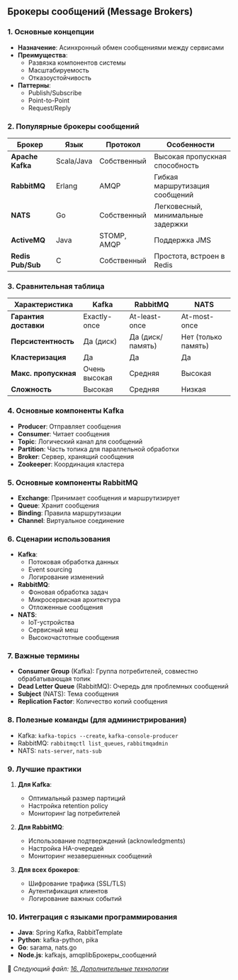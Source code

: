 ## Брокеры сообщений (Message Brokers)

### 1. Основные концепции
- **Назначение**: Асинхронный обмен сообщениями между сервисами
- **Преимущества**:
  - Развязка компонентов системы
  - Масштабируемость
  - Отказоустойчивость
- **Паттерны**:
  - Publish/Subscribe
  - Point-to-Point
  - Request/Reply

### 2. Популярные брокеры сообщений

| Брокер         | Язык      | Протокол    | Особенности                          |
|----------------|-----------|-------------|--------------------------------------|
| **Apache Kafka**| Scala/Java| Собственный | Высокая пропускная способность       |
| **RabbitMQ**   | Erlang    | AMQP        | Гибкая маршрутизация сообщений       |
| **NATS**       | Go        | Собственный | Легковесный, минимальные задержки    |
| **ActiveMQ**   | Java      | STOMP, AMQP | Поддержка JMS                        |
| **Redis Pub/Sub**| C       | Собственный | Простота, встроен в Redis            |

### 3. Сравнительная таблица

| Характеристика      | Kafka            | RabbitMQ         | NATS             |
|---------------------|------------------|------------------|------------------|
| **Гарантия доставки**| Exactly-once    | At-least-once    | At-most-once     |
| **Персистентность** | Да (диск)        | Да (диск/память) | Нет (только память) |
| **Кластеризация**   | Да               | Да               | Да               |
| **Макс. пропускная**| Очень высокая    | Средняя          | Высокая          |
| **Сложность**       | Высокая          | Средняя          | Низкая           |

### 4. Основные компоненты Kafka
- **Producer**: Отправляет сообщения
- **Consumer**: Читает сообщения
- **Topic**: Логический канал для сообщений
- **Partition**: Часть топика для параллельной обработки
- **Broker**: Сервер, хранящий сообщения
- **Zookeeper**: Координация кластера

### 5. Основные компоненты RabbitMQ
- **Exchange**: Принимает сообщения и маршрутизирует
- **Queue**: Хранит сообщения
- **Binding**: Правила маршрутизации
- **Channel**: Виртуальное соединение

### 6. Сценарии использования
- **Kafka**:
  - Потоковая обработка данных
  - Event sourcing
  - Логирование изменений
- **RabbitMQ**:
  - Фоновая обработка задач
  - Микросервисная архитектура
  - Отложенные сообщения
- **NATS**:
  - IoT-устройства
  - Сервисный меш
  - Высокочастотные сообщения

### 7. Важные термины
- **Consumer Group** (Kafka): Группа потребителей, совместно обрабатывающая топик
- **Dead Letter Queue** (RabbitMQ): Очередь для проблемных сообщений
- **Subject** (NATS): Тема сообщения
- **Replication Factor**: Количество копий сообщения

### 8. Полезные команды (для администрирования)
- Kafka: `kafka-topics --create`, `kafka-console-producer`
- RabbitMQ: `rabbitmqctl list_queues`, `rabbitmqadmin`
- NATS: `nats-server`, `nats-sub`

### 9. Лучшие практики
1. **Для Kafka**:
   - Оптимальный размер партиций
   - Настройка retention policy
   - Мониторинг lag потребителей

2. **Для RabbitMQ**:
   - Использование подтверждений (acknowledgments)
   - Настройка HA-очередей
   - Мониторинг незавершенных сообщений

3. **Для всех брокеров**:
   - Шифрование трафика (SSL/TLS)
   - Аутентификация клиентов
   - Логирование важных событий


### 10. Интеграция с языками программирования
- **Java**: Spring Kafka, RabbitTemplate
- **Python**: kafka-python, pika
- **Go**: sarama, nats.go
- **Node.js**: kafkajs, amqplibБрокеры_сообщений

📌 _Следующий файл: [16. Дополнительные технологии](16_additional_tech.md)_
